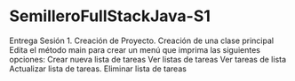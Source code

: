 # SemilleroFullStackJava-S1
 Entrega Sesión 1.
Creación de Proyecto.
Creación de una clase principal
Edita el método main para crear un menú que imprima las siguientes opciones:
Crear nueva lista de tareas
Ver listas de tareas
Ver tareas de lista
Actualizar lista de tareas.
Eliminar lista de tareas
